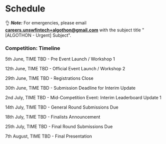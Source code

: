 # Schedule

👌 **_Note:_** For emergencies, please email **careers.unswfintech+algothon@gmail.com** with the subject title "[ALGOTHON - Urgent] Subject".

[//]: # "_Links will be updated as the Algothon progresses._"
[//]: # "### Pre-Competition"
[//]: #
[//]: # "23rd June, 5:00pm - Workshop 1 - Python Fundamentals for Algorithmic Trading"
[//]: #
[//]: # "30th June, 5:00pm - Workshop 2 - Algorithmic Trading Applications and Sample Strategies"

<!--- format: DATE, TIME - EVENT DETAILS --->
<!--- example: 4th July, 7:00pm - Workshop 1 --->

### Competition: Timeline

5th June, TIME TBD - Pre Event Launch / Workshop 1

12th June, TIME TBD - Official Event Launch / Workshop 2

29th June, TIME TBD - Registrations Close

30th June, TIME TBD - Submission Deadline for Interim Update

2nd July, TIME TBD - Mid-Competition Event: Interim Leaderboard Update 1

14th July, TIME TBD - General Round Submissions Due

18th July, TIME TBD - Finalists Announcement

25th July, TIME TBD - Final Round Submissions Due

7th August, TIME TBD - Final Presentation
